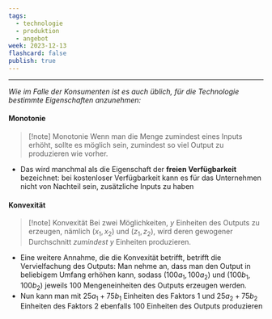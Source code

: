 ```yaml
---
tags:
  - technologie
  - produktion
  - angebot
week: 2023-12-13
flashcard: false
publish: true
---
```

***

*Wie im Falle der Konsumenten ist es auch üblich, für die Technologie bestimmte Eigenschaften anzunehmen:*

#### Monotonie

> [!note] Monotonie
> Wenn man die Menge zumindest eines Inputs erhöht, sollte es möglich sein, zumindest so viel Output zu produzieren wie vorher.

- Das wird manchmal als die Eigenschaft der **freien Verfügbarkeit** bezeichnet: bei kostenloser Verfügbarkeit kann es für das Unternehmen nicht von Nachteil sein, zusätzliche Inputs zu haben
#### Konvexität

> [!note] Konvexität 
> Bei zwei Möglichkeiten, $y$ Einheiten des Outputs zu erzeugen, nämlich $(x_{1}, x_{2})$ und $(z_{1}, z_{2})$, wird deren gewogener Durchschnitt *zumindest* $y$ Einheiten produzieren.

- Eine weitere Annahme, die die Konvexität betrifft, betrifft die Vervielfachung des Outputs: Man nehme an, dass man den Output in beliebigem Umfang erhöhen kann, sodass $(100a_{1}, 100a_{2})$ und $(100b_{1}, 100b_{2})$ jeweils 100 Mengeneinheiten des Outputs erzeugen werden.
- Nun kann man mit ${} 25a_{1} + 75b_{1} {}$ Einheiten des Faktors 1 und $25a_{2} + 75b_{2}$ Einheiten des Faktors 2 ebenfalls 100 Einheiten des Outputs produzieren